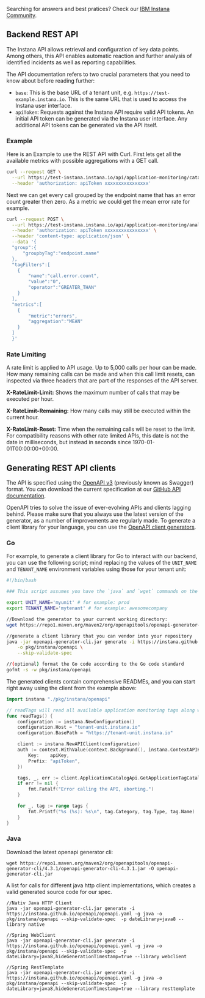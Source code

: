 Searching for answers and best pratices? Check our [IBM Instana Community](https://community.ibm.com/community/user/aiops/communities/community-home?CommunityKey=58f324a3-3104-41be-9510-5b7c413cc48f).

## Backend REST API
The Instana API allows retrieval and configuration of key data points. Among others, this API enables automatic reaction and further analysis of identified incidents as well as reporting capabilities.

The API documentation refers to two crucial parameters that you need to know about before reading further:

- `base`: This is the base URL of a tenant unit, e.g. `https://test-example.instana.io`. This is the same URL that is used to access the Instana user interface.
- `apiToken`: Requests against the Instana API require valid API tokens. An initial API token can be generated via the Instana user interface. Any additional API tokens can be generated via the API itself.

### Example
Here is an Example to use the REST API with Curl. First lets get all the available metrics with possible aggregations with a GET call.

```bash
curl --request GET \
  --url https://test-instana.instana.io/api/application-monitoring/catalog/metrics \
  --header 'authorization: apiToken xxxxxxxxxxxxxxxx'
```

Next we can get every call grouped by the endpoint name that has an error count greater then zero. As a metric we could get the mean error rate for example.

```bash
curl --request POST \
  --url https://test-instana.instana.io/api/application-monitoring/analyze/call-groups \
  --header 'authorization: apiToken xxxxxxxxxxxxxxxx' \
  --header 'content-type: application/json' \
  --data '{
  "group":{
      "groupbyTag":"endpoint.name"
  },
  "tagFilters":[
  	{
  		"name":"call.error.count",
  		"value":"0",
  		"operator":"GREATER_THAN"
  	}
  ],
  "metrics":[
  	{
  		"metric":"errors",
  		"aggregation":"MEAN"
  	}
  ]
  }'
```


### Rate Limiting
A rate limit is applied to API usage. Up to 5,000 calls per hour can be made. How many remaining calls can be made and when this call limit resets, can inspected via three headers that are part of the responses of the API server.

**X-RateLimit-Limit:** Shows the maximum number of calls that may be executed per hour.

**X-RateLimit-Remaining:** How many calls may still be executed within the current hour.

**X-RateLimit-Reset:** Time when the remaining calls will be reset to the limit. For compatibility reasons with other rate limited APIs, this date is not the date in milliseconds, but instead in seconds since 1970-01-01T00:00:00+00:00.

## Generating REST API clients

The API is specified using the [OpenAPI v3](https://github.com/OAI/OpenAPI-Specification) (previously known as Swagger) format.
You can download the current specification at our [GitHub API documentation](https://instana.github.io/openapi/openapi.yaml).

OpenAPI tries to solve the issue of ever-evolving APIs and clients lagging behind. Please make sure that you always use the latest version of the generator, as a number of improvements are regularly made.
To generate a client library for your language, you can use the [OpenAPI client generators](https://github.com/OpenAPITools/openapi-generator).

### Go
For example, to generate a client library for Go to interact with our backend, you can use the following script; mind replacing the values of the `UNIT_NAME` and `TENANT_NAME` environment variables using those for your tenant unit:

```bash
#!/bin/bash

### This script assumes you have the `java` and `wget` commands on the path

export UNIT_NAME='myunit' # for example: prod
export TENANT_NAME='mytenant' # for example: awesomecompany

//Download the generator to your current working directory:
wget https://repo1.maven.org/maven2/org/openapitools/openapi-generator-cli/4.3.1/openapi-generator-cli-4.3.1.jar -O openapi-generator-cli.jar --server-variables "tenant=${TENANT_NAME},unit=${UNIT_NAME}"

//generate a client library that you can vendor into your repository
java -jar openapi-generator-cli.jar generate -i https://instana.github.io/openapi/openapi.yaml -g go \
    -o pkg/instana/openapi \
    --skip-validate-spec

//(optional) format the Go code according to the Go code standard
gofmt -s -w pkg/instana/openapi
```

The generated clients contain comprehensive READMEs, and you can start right away using the client from the example above:

```go
import instana "./pkg/instana/openapi"

// readTags will read all available application monitoring tags along with their type and category
func readTags() {
	configuration := instana.NewConfiguration()
	configuration.Host = "tenant-unit.instana.io"
	configuration.BasePath = "https://tenant-unit.instana.io"

	client := instana.NewAPIClient(configuration)
	auth := context.WithValue(context.Background(), instana.ContextAPIKey, instana.APIKey{
		Key:    apiKey,
		Prefix: "apiToken",
	})

	tags, _, err := client.ApplicationCatalogApi.GetApplicationTagCatalog(auth)
	if err != nil {
		fmt.Fatalf("Error calling the API, aborting.")
	}

	for _, tag := range tags {
		fmt.Printf("%s (%s): %s\n", tag.Category, tag.Type, tag.Name)
	}
}
```

### Java
Download the latest openapi generator cli:
```
wget https://repo1.maven.org/maven2/org/openapitools/openapi-generator-cli/4.3.1/openapi-generator-cli-4.3.1.jar -O openapi-generator-cli.jar
```

A list for calls for different java http client implementations, which creates a valid generated source code for our spec.
```
//Nativ Java HTTP Client
java -jar openapi-generator-cli.jar generate -i https://instana.github.io/openapi/openapi.yaml -g java -o pkg/instana/openapi --skip-validate-spec  -p dateLibrary=java8 --library native

//Spring WebClient
java -jar openapi-generator-cli.jar generate -i https://instana.github.io/openapi/openapi.yaml -g java -o pkg/instana/openapi --skip-validate-spec  -p dateLibrary=java8,hideGenerationTimestamp=true --library webclient

//Spring RestTemplate
java -jar openapi-generator-cli.jar generate -i https://instana.github.io/openapi/openapi.yaml -g java -o pkg/instana/openapi --skip-validate-spec  -p dateLibrary=java8,hideGenerationTimestamp=true --library resttemplate

```
